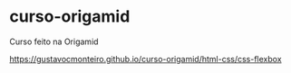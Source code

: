 # curso-origamid
 Curso feito na Origamid
 
 https://gustavocmonteiro.github.io/curso-origamid/html-css/css-flexbox
